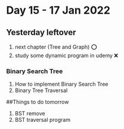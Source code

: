 # Day 15 - 17 Jan 2022

## Yesterday leftover
1. next chapter (Tree and Graph) ⭕
2. study some dynamic program in udemy ❌

### Binary Search Tree
1. How to implement Binary Search Tree
2. Binary Tree Traversal

##Things to do tomorrow
1. BST remove
2. BST traversal program